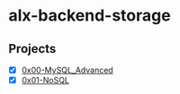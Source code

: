 # alx-backend-storage
## Projects

* [x] [0x00-MySQL_Advanced](./0x00-MySQL_Advanced)
* [x] [0x01-NoSQL](./0x01-NoSQL)